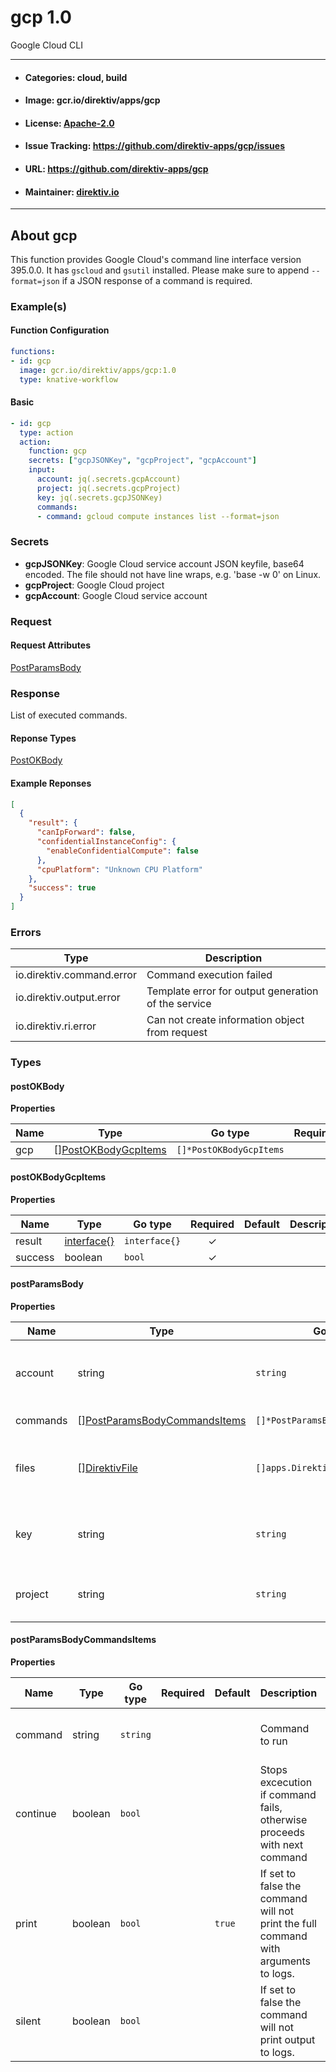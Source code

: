 
# gcp 1.0

Google Cloud CLI

---
- #### Categories: cloud, build
- #### Image: gcr.io/direktiv/apps/gcp 
- #### License: [Apache-2.0](https://www.apache.org/licenses/LICENSE-2.0)
- #### Issue Tracking: https://github.com/direktiv-apps/gcp/issues
- #### URL: https://github.com/direktiv-apps/gcp
- #### Maintainer: [direktiv.io](https://www.direktiv.io) 
---

## About gcp

This function provides Google Cloud's command line interface version 395.0.0. It has `gscloud` and `gsutil` installed.  Please make sure to append `--format=json` if a JSON response of a command is required. 

### Example(s)
  #### Function Configuration
```yaml
functions:
- id: gcp
  image: gcr.io/direktiv/apps/gcp:1.0
  type: knative-workflow
```
   #### Basic
```yaml
- id: gcp
  type: action
  action:
    function: gcp
    secrets: ["gcpJSONKey", "gcpProject", "gcpAccount"]
    input: 
      account: jq(.secrets.gcpAccount)
      project: jq(.secrets.gcpProject)
      key: jq(.secrets.gcpJSONKey)
      commands:
      - command: gcloud compute instances list --format=json
```

   ### Secrets


- **gcpJSONKey**: Google Cloud service account JSON keyfile, base64 encoded. The file should not have line wraps, e.g. 'base -w 0' on Linux.
- **gcpProject**: Google Cloud project
- **gcpAccount**: Google Cloud service account






### Request



#### Request Attributes
[PostParamsBody](#post-params-body)

### Response
  List of executed commands.
#### Reponse Types
    
  

[PostOKBody](#post-o-k-body)
#### Example Reponses
    
```json
[
  {
    "result": {
      "canIpForward": false,
      "confidentialInstanceConfig": {
        "enableConfidentialCompute": false
      },
      "cpuPlatform": "Unknown CPU Platform"
    },
    "success": true
  }
]
```

### Errors
| Type | Description
|------|---------|
| io.direktiv.command.error | Command execution failed |
| io.direktiv.output.error | Template error for output generation of the service |
| io.direktiv.ri.error | Can not create information object from request |


### Types
#### <span id="post-o-k-body"></span> postOKBody

  



**Properties**

| Name | Type | Go type | Required | Default | Description | Example |
|------|------|---------|:--------:| ------- |-------------|---------|
| gcp | [][PostOKBodyGcpItems](#post-o-k-body-gcp-items)| `[]*PostOKBodyGcpItems` |  | |  |  |


#### <span id="post-o-k-body-gcp-items"></span> postOKBodyGcpItems

  



**Properties**

| Name | Type | Go type | Required | Default | Description | Example |
|------|------|---------|:--------:| ------- |-------------|---------|
| result | [interface{}](#interface)| `interface{}` | ✓ | |  |  |
| success | boolean| `bool` | ✓ | |  |  |


#### <span id="post-params-body"></span> postParamsBody

  



**Properties**

| Name | Type | Go type | Required | Default | Description | Example |
|------|------|---------|:--------:| ------- |-------------|---------|
| account | string| `string` | ✓ | | Google Cloud service account name | `myserviceaccount@myproject.iam.gserviceaccount.com` |
| commands | [][PostParamsBodyCommandsItems](#post-params-body-commands-items)| `[]*PostParamsBodyCommandsItems` |  | | Array of commands. |  |
| files | [][DirektivFile](#direktiv-file)| `[]apps.DirektivFile` |  | | File to create before running commands. |  |
| key | string| `string` | ✓ | | Google Cloud JSON key base64 encoded | `L05ZXG4wTjJSZXQ2NGdYblc0c201a3hZV1R2MFFObnN2V2Vqc1==` |
| project | string| `string` | ✓ | | Google Cloud project name |  |


#### <span id="post-params-body-commands-items"></span> postParamsBodyCommandsItems

  



**Properties**

| Name | Type | Go type | Required | Default | Description | Example |
|------|------|---------|:--------:| ------- |-------------|---------|
| command | string| `string` |  | | Command to run | `gcloud compute instances list --format=json` |
| continue | boolean| `bool` |  | | Stops excecution if command fails, otherwise proceeds with next command |  |
| print | boolean| `bool` |  | `true`| If set to false the command will not print the full command with arguments to logs. |  |
| silent | boolean| `bool` |  | | If set to false the command will not print output to logs. |  |

 
